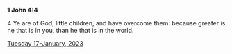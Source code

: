 **1 John 4:4**

4 Ye are of God, little children, and have overcome them: because greater is he that is in you, than he that is in the world.

[Tuesday 17-January, 2023](https://t.me/s/daily_scripture)

